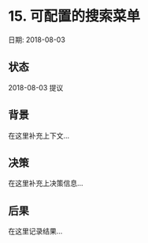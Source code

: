 # 15. 可配置的搜索菜单

日期: 2018-08-03

## 状态

2018-08-03 提议

## 背景

在这里补充上下文...

## 决策

在这里补充上决策信息...

## 后果

在这里记录结果...
